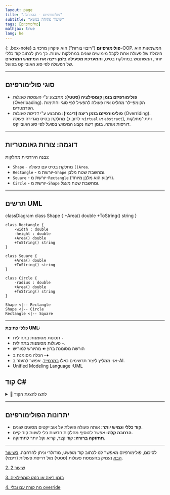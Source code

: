 ```yaml
---
layout: page
title: "פולימורפיזם - ההתחלה"
subtitle: "שיעור פתיחה בנושא"
tags: [פולימורפיזם]
mathjax: true
lang: he
---
```



{: .box-note}
**פולימורפיזם** (“ריבוי צורות”) הוא עיקרון מרכזי ב-OOP. המשמעות היא היכולת של פעולה אחת לקבל מימושים שונים במחלקות שונות. כך ניתן לכתוב קוד כללי יותר, המשתמש במחלקת בסיס, **והמערכת מפעילה בזמן ריצה את המימוש המתאים** של הפעולה לפי סוג האובייקט בפועל.

---

## סוגי פולימורפיזם 
- **פולימורפיזם בזמן קומפילציה (סטטי):** מתבצע ע"י *העמסת פעולות* (Overloading). הקומפיילר מחליט איזו פעולה להפעיל לפי סוגי וחתימות הפרמטרים.  
- **פולימורפיזם בזמן ריצה (דינמי):** מתבצע ע"י *דריסת פעולות* (Overriding). מחלקת בסיס מגדירה פעולה (לרוב כ-`virtual` או `abstract`), ותתי־מחלקות דורסות אותה. בזמן ריצה נקבע המימוש בפועל לפי סוג האובייקט.

---

## דוגמה: צורות גאומטריות
נבנה היררכיית מחלקות:  

- `Shape` - מחלקת בסיס עם פעולה `()Area`.  
- `Rectangle` - יורשת מ-`Shape` ומחשבת שטח מלבן.  
- `Square` - יורשת מ-`Rectangle` (ריבוע הוא מלבן מיוחד).  
- `Circle` - יורשת מ-`Shape` ומחשבת שטח מעגל.  

---

## תרשים UML
<div class="mermaid" style="direction:ltr;">

classDiagram
    class Shape {
        +Area() double
        +ToString() string
    }

    class Rectangle {
        -width : double
        -height : double
        +Area() double
        +ToString() string
    }

    class Square {
        +Area() double
        +ToString() string
    }

    class Circle {
        -radius : double
        +Area() double
        +ToString() string
    }

    Shape <|-- Rectangle
    Shape <|-- Circle
    Rectangle <|-- Square
</div>

---
**כללי כתיבת UML:** 
- תכונות מסומנות בתחילית `-` 
- פעולות מסומנות בתחילית `+`. 
- הורשה מסומנת בחץ `🠈` מהיורש למוריש
- הכלה מסומנת ב `─♦`
- אני ממליץ ליצור תרשימים כאלו [במרמייד]("https://mermaid.live/"). אפשר להעזר ב-AI.
- Unified Modeling Language :UML


## קוד C#

<details markdown="1">
<summary>📄 לחצו להצגת הקוד</summary>

```csharp
using System;

class Shape
{
    public virtual double Area() => 0.0;

    public override string ToString() => "Shape";
}

class Rectangle : Shape
{
    protected double width;
    protected double height;

    public Rectangle(double width, double height)
    {
        this.width = width;
        this.height = height;
    }

    public override double Area() => width * height;

    public override string ToString() => $"Rectangle({width}x{height})";
}

class Square : Rectangle
{
    public Square(double side) : base(side, side) { }

    public override string ToString() => $"Square({width})";
}

class Circle : Shape
{
    private double radius;

    public Circle(double radius)
    {
        this.radius = radius;
    }

    public override double Area() => Math.PI * radius * radius;

    public override string ToString() => $"Circle({radius})";
}

class ShapesDemo
{
    static void Main()
    {
        Shape[] shapes = new Shape[3];
        shapes[0] = new Rectangle(3, 4);
        shapes[1] = new Circle(5);
        shapes[2] = new Square(2);

        foreach (Shape s in shapes)
        {
            Console.WriteLine($"{s} area = {s.Area()}");
        }
    }
}
```


---

### פלט אפשרי

```
Rectangle(3x4) area = 12
Circle(5) area = 78.53981633974483
Square(2) area = 4
```
</details>

---

## יתרונות הפולימורפיזם

* **קוד כללי וגמיש יותר:** אותה פעולה פועלת על אובייקטים מסוגים שונים.
* **הרחבה קלה:** אפשר להוסיף מחלקות חדשות בלי לשנות קוד קיים.
* **תחזוקה ברורה:** קוד קצר, קריא וקל יותר לתחזוקה.

---

לסיכום, פולימורפיזם מאפשר לנו לכתוב קוד מופשט, מודולרי וניתן להרחבה. [בשיעור הבא](/oop/02Polymorphism2Bag25) נעמיק בהעמסת פעולות (סטטי) מול דריסת פעולות (דינמי).

[2. שיעור 2](/oop/02Polymorphism2Bag25)

[3. בזמן ריצה או בזמן קומפילציה](/oop/02Polymorphism3)

[4. מה קורה עם ובלי override](/oop/02Polymorphism4CwToString)


